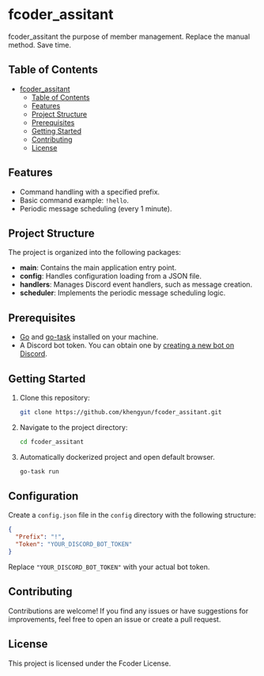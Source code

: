 # fcoder_assitant

fcoder_assitant the purpose of member management. Replace the manual method. Save time.

## Table of Contents

- [fcoder\_assitant](#fcoder_assitant)
  - [Table of Contents](#table-of-contents)
  - [Features](#features)
  - [Project Structure](#project-structure)
  - [Prerequisites](#prerequisites)
  - [Getting Started](#getting-started)
  - [Contributing](#contributing)
  - [License](#license)

## Features

- Command handling with a specified prefix.
- Basic command example: `!hello`.
- Periodic message scheduling (every 1 minute).

## Project Structure

The project is organized into the following packages:

- **main**: Contains the main application entry point.
- **config**: Handles configuration loading from a JSON file.
- **handlers**: Manages Discord event handlers, such as message creation.
- **scheduler**: Implements the periodic message scheduling logic.

## Prerequisites

- [Go](https://golang.org/doc/install) and [go-task](https://taskfile.dev/installation/) installed on your machine.
- A Discord bot token. You can obtain one by [creating a new bot on Discord](https://discord.com/developers/applications).

## Getting Started

1. Clone this repository:

   ``` bash
   git clone https://github.com/khengyun/fcoder_assitant.git
    ```
2. Navigate to the project directory:
    ``` bash
    cd fcoder_assitant
    ```
3. Automatically dockerized project and open default browser.
    ```bash
    go-task run
    ```

## Configuration
Create a `config.json` file in the `config` directory with the following structure:
```json
{
  "Prefix": "!",
  "Token": "YOUR_DISCORD_BOT_TOKEN"
}
```
Replace `"YOUR_DISCORD_BOT_TOKEN"` with your actual bot token.

## Contributing
Contributions are welcome! If you find any issues or have suggestions for improvements, feel free to open an issue or create a pull request.

## License
This project is licensed under the Fcoder License.